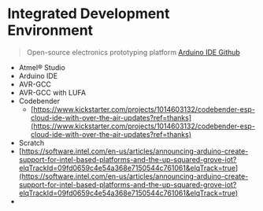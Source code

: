 # Integrated Development Environment

> Open-source electronics prototyping platform [Arduino IDE Github](https://github.com/arduino/Arduino/tree/1.6.9)

* Atmel® Studio
* Arduino IDE
* AVR-GCC
* AVR-GCC with LUFA
* Codebender
  * [https://www.kickstarter.com/projects/1014603132/codebender-esp-cloud-ide-with-over-the-air-updates?ref=thanks](https://www.kickstarter.com/projects/1014603132/codebender-esp-cloud-ide-with-over-the-air-updates?ref=thanks)
* Scratch
* [https://software.intel.com/en-us/articles/announcing-arduino-create-support-for-intel-based-platforms-and-the-up-squared-grove-iot?elqTrackId=09fd0659c4e54a368e7150544c761061&elqTrack=true](https://software.intel.com/en-us/articles/announcing-arduino-create-support-for-intel-based-platforms-and-the-up-squared-grove-iot?elqTrackId=09fd0659c4e54a368e7150544c761061&elqTrack=true)
* 


